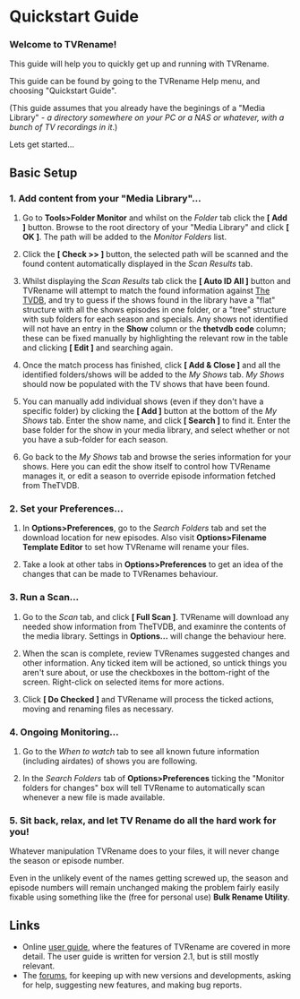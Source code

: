 # Quickstart Guide

### Welcome to TVRename!

This guide will help you to quickly get up and running with TVRename.

This guide can be found by going to the TVRename Help menu, and choosing "Quickstart Guide".

(This guide assumes that you already have the beginings of a "Media Library" - *a directory somewhere on your PC or a NAS or whatever, with a bunch of TV recordings in it*.)

Lets get started...

## Basic Setup

### 1. Add content from your "Media Library"...

 1. Go to **Tools>Folder Monitor** and whilst on the *Folder* tab click the **\[ Add \]** button. Browse to the root directory of your "Media Library" and click **\[ OK \]**. The path will be added to the *Monitor Folders* list.

 2. Click the **\[ Check >> \]** button, the selected path will be scanned and the found content automatically displayed in the *Scan Results* tab.
 
 3. Whilst displaying the *Scan Results* tab click the **\[ Auto ID All \]** button and TVRename will attempt to match the found information against [The TVDB](http://thetvdb.com), and try to guess if the shows found in the library have a "flat" structure with all the shows episodes in one folder, or a "tree" structure with sub folders for each season and specials.
 Any shows not identified will not have an entry in the **Show** column or the **thetvdb code** column; these can be fixed manually by highlighting the relevant row in the table and clicking **\[ Edit \]** and searching again.

 4. Once the match process has finished, click **\[ Add & Close \]** and all the identified folders/shows will be added to the *My Shows* tab. *My Shows* should now be populated with the TV shows that have been found.
 
 5. You can manually add individual shows (even if they don't have a specific folder) by clicking the **\[ Add \]** button at the bottom of the *My Shows* tab. Enter the show name, and click **\[ Search \]** to find it. Enter the base folder for the show in your media library, and select whether or not you have a sub-folder for each season.

 6. Go back to the *My Shows* tab and browse the series information for your shows. Here you can edit the show itself to control how TVRename manages it, or edit a season to override episode information fetched from TheTVDB.

### 2. Set your Preferences...

 1. In **Options>Preferences**, go to the *Search Folders* tab and set the download location for new episodes. Also visit **Options>Filename Template Editor** to set how TVRename will rename your files.

 2. Take a look at other tabs in **Options>Preferences** to get an idea of the changes that can be made to TVRenames behaviour.
 
### 3. Run a Scan...

 1. Go to the *Scan* tab, and click **\[ Full Scan \]**. TVRename will download any needed show information from TheTVDB, and examinre the contents of the media library. Settings in **Options...** will change the behaviour here.

 2. When the scan is complete, review TVRenames suggested changes and other information. Any ticked item will be actioned, so untick things you aren't sure about, or use the checkboxes in the bottom-right of the screen. Right-click on selected items for more actions.

 3. Click **\[ Do Checked \]** and TVRename will process the ticked actions, moving and renaming files as necessary.

### 4. Ongoing Monitoring...

 1. Go to the *When to watch* tab to see all known future information (including airdates) of shows you are following.
 
 2. In the *Search Folders* tab of **Options>Preferences** ticking the "Monitor folders for changes" box will tell TVRename to automatically scan whenever a new file is made available.

### 5. Sit back, relax, and let TV Rename do all the hard work for you!

Whatever manipulation TVRename does to your files, it will never change the season or episode number.

Even in the unlikely event of the names getting screwed up, the season and episode numbers will remain unchanged making the problem fairly easily fixable using something like the (free for personal use) **Bulk Rename Utility**.

## Links
* Online [user guide](userguide), where the features of TVRename are covered in more detail. The user guide is written for version 2.1, but is still mostly relevant.
* The [forums](https://groups.google.com/forum/#!forum/tvrename), for keeping up with new versions and developments, asking for help, suggesting new features, and making bug reports.
